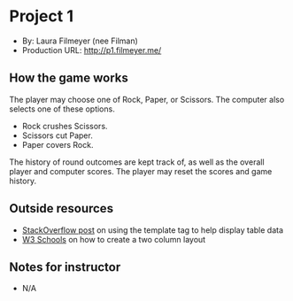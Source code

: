 # Project 1
+ By: Laura Filmeyer (nee Filman)
+ Production URL: <http://p1.filmeyer.me/>

## How the game works

The player may choose one of Rock, Paper, or Scissors.  The computer also selects one of these options.

* Rock crushes Scissors.
* Scissors cut Paper.
* Paper covers Rock.

The history of round outcomes are kept track of, as well as the overall player and computer scores.  The player may reset the scores and game history.

## Outside resources
* [StackOverflow post](https://stackoverflow.com/questions/46598016/vue-displaying-nested-data-in-a-table) on using the template tag to help display table data
* [W3 Schools](https://www.w3schools.com/howto/howto_css_two_columns.asp) on how to create a two column layout

## Notes for instructor
* N/A
